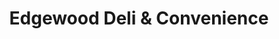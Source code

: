 ---
title: "Edgewood Deli & Convenience"
url: /edgewood/edgewood-deli-and-convenience/
shop: convenience
---